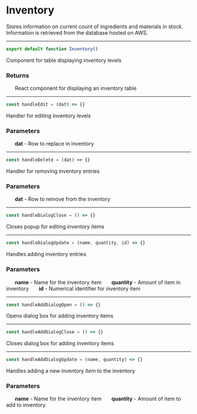 # Inventory
Stores information on current count of ingredients and materials in stock. Information is retrieved from the database hosted on AWS.

-----

```js
export default function Inventory()
```
Component for table displaying inventory levels
### Returns
&nbsp;&nbsp;&nbsp;&nbsp;&nbsp;&nbsp;React component for displaying an inventory table

-----


```js
const handleEdit = (dat) => {}
```
Handler for editing inventory levels
### Parameters
&nbsp;&nbsp;&nbsp;&nbsp;&nbsp;&nbsp;**dat** - Row to replace in inventory

-----

```js
const handleDelete = (dat) => {}
```
Handler for removing inventory entries
### Parameters
&nbsp;&nbsp;&nbsp;&nbsp;&nbsp;&nbsp;**dat** - Row to remove from the inventory

-----

```js
const handleDialogClose = () => {}
```
Closes popup for editing inventory items

-----

```js
const handleDialogUpdate = (name, quantity, id) => {}
```
Handles adding inventory entries
### Parameters
&nbsp;&nbsp;&nbsp;&nbsp;&nbsp;&nbsp;**name** - Name for the inventory item
&nbsp;&nbsp;&nbsp;&nbsp;&nbsp;&nbsp;**quantity** - Amount of item in inventory
&nbsp;&nbsp;&nbsp;&nbsp;&nbsp;&nbsp;**id** - Numerical identifier for inventory item

-----

```js
const handleAddDialogOpen = () => {}
```
Opens dialog box for adding inventory items

-----

```js
const handleAddDialogClose = () => {}
```
Closes dialog box for adding inventory items

-----

```js
const handleAddDialogUpdate = (name, quantity) => {}
```
Handles adding a new inventory item to the inventory
### Parameters
&nbsp;&nbsp;&nbsp;&nbsp;&nbsp;&nbsp;**name** - Name for the inventory item
&nbsp;&nbsp;&nbsp;&nbsp;&nbsp;&nbsp;**quantity** - Amount of item to add to inventory
